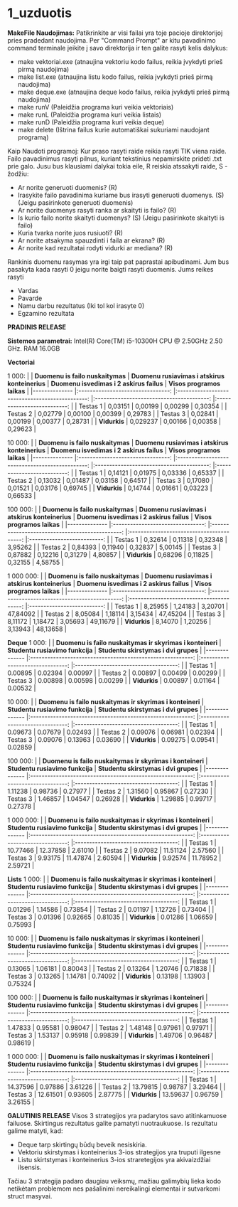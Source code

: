 # 1_uzduotis

**MakeFile Naudojimas:**
Patikrinkite ar visi failai yra toje pacioje direktorijoj pries pradedant naudojima.
Per "Command Prompt" ar kitu pavadinimo command terminale įeikite į savo direktorija ir ten galite rasyti kelis dalykus:
- make vektoriai.exe (atnaujina vektoriu kodo failus, reikia įvykdyti prieš pirmą naudojima)
- make list.exe (atnaujina listu kodo failus, reikia įvykdyti prieš pirmą naudojima)
- make deque.exe (atnaujina deque kodo failus, reikia įvykdyti prieš pirmą naudojima)
- make runV (Paleidžia programa kuri veikia vektoriais)
- make runL (Paleidžia programa kuri veikia listais)
- make runD (Paleidžia programa kuri veikia deque)
- make delete (Ištrina failus kurie automatiškai sukuriami naudojant programą)

Kaip Naudoti programoj:
Kur praso rasyti raide reikia rasyti TIK viena raide.
Failo pavadinimus rasyti pilnus, kuriant tekstinius nepamirskite prideti .txt prie galo.
Jusu bus klausiami dalykai tokia eile, R reiskia atssakyti raide, S - žodžiu:
- Ar norite generuoti duomenis? (R)
- Irasykite failo pavadinima kuriame bus irasyti generuoti duomenys. (S) (Jeigu pasirinkote generuoti duomenis)
- Ar norite duomenys rasyti ranka ar skaityti is failo? (R)
- Is kurio failo norite skaityti duomenys? (S) (Jeigu pasirinkote skaityti is failo)
- Kuria tvarka norite juos rusiuoti? (R)
- Ar norite atsakyma spauzdinti i faila ar ekrana? (R)
- Ar norite kad rezultatai rodyti vidurki ar mediana? (R)

Rankinis duomenu rasymas yra irgi taip pat paprastai apibudinami. Jum bus pasakyta kada rasyti 0 jeigu norite baigti rasyti duomenis.
Jums reikes rasyti
- Vardas
- Pavarde
- Namu darbu rezultatus (Iki tol kol irasyte 0)
- Egzamino rezultata


**PRADINIS RELEASE**

**Sistemos parametrai:** Intel(R) Core(TM) i5-10300H CPU @ 2.50GHz   2.50 GHz. RAM 16.0GB

**Vectoriai**

1 000:
|              	| **Duomenu is failo nuskaitymas** 	| **Duomenu rusiavimas i atskirus konteinerius** 	| **Duomenu isvedimas i 2 askirus failus** 	| **Visos programos laikas** 	|
|--------------	|:--------------------------------:	|:----------------------------------------------:	|:----------------------------------------:	|:--------------------------:	|
| Testas 1     	|                          0,03151 	|                                        0,00199 	|                                  0,00299 	|                    0,30354 	|
| Testas 2     	|                          0,02779 	|                                        0,00100 	|                                  0,00399 	|                    0,29783 	|
| Testas 3     	|                          0,02841 	|                                        0,00199 	|                                  0,00377 	|                    0,28731 	|
| **Vidurkis** 	|                         0,029237 	|                                        0,00166 	|                                  0,00358 	|                    0,29623 	|

10 000:
|              	| **Duomenu is failo nuskaitymas** 	| **Duomenu rusiavimas i atskirus konteinerius** 	| **Duomenu isvedimas i 2 askirus failus** 	| **Visos programos laikas** 	|
|--------------	|:--------------------------------:	|:----------------------------------------------:	|:----------------------------------------:	|:--------------------------:	|
| Testas 1     	|                          0,14121 	|                                        0,01975 	|                                  0,03336 	|                    0,65337 	|
| Testas 2     	|                          0,13032 	|                                        0,01487 	|                                  0,03158 	|                    0,64517 	|
| Testas 3     	|                          0,17080 	|                                        0,01521 	|                                  0,03176 	|                    0,69745 	|
| **Vidurkis** 	|                          0,14744 	|                                        0,01661 	|                                  0,03223 	|                    0,66533 	|

100 000:
|              	| **Duomenu is failo nuskaitymas** 	| **Duomenu rusiavimas i atskirus konteinerius** 	| **Duomenu isvedimas i 2 askirus failus** 	| **Visos programos laikas** 	|
|--------------	|:--------------------------------:	|:----------------------------------------------:	|:----------------------------------------:	|:--------------------------:	|
| Testas 1     	|                          0,32614 	|                                        0,11318 	|                                  0,32348 	|                    3,95262 	|
| Testas 2     	|                          0,84393 	|                                        0,11940 	|                                  0,32837 	|                    5,00145 	|
| Testas 3     	|                          0,87882 	|                                        0,12216 	|                                  0,31279 	|                    4,80857 	|
| **Vidurkis** 	|                          0,68296 	|                                        0,11825 	|                                  0,32155 	|                    4,58755 	|

1 000 000:
|              	| **Duomenu is failo nuskaitymas** 	| **Duomenu rusiavimas i atskirus konteinerius** 	| **Duomenu isvedimas i 2 askirus failus** 	| **Visos programos laikas** 	|
|--------------	|:--------------------------------:	|:----------------------------------------------:	|:----------------------------------------:	|:--------------------------:	|
| Testas 1     	|                          8,25955 	|                                        1,24183 	|                                  3,20701 	|                   47,84092 	|
| Testas 2     	|                          8,05084 	|                                        1,18114 	|                                  3,15434 	|                   47,45204 	|
| Testas 3     	|                          8,11172 	|                                        1,18472 	|                                  3,05693 	|                   49,11679 	|
| **Vidurkis** 	|                          8,14070 	|                                        1,20256 	|                                  3,13943 	|                   48,13658 	|



**Deque**
1 000:
|              	| **Duomenu is failo nuskaitymas ir skyrimas i konteineri** 	| **Studentu rusiavimo funkcija** 	| **Studentu skirstymas i dvi grupes** 	|
|--------------	|:---------------------------------------------------------:	|:-------------------------------:	|:------------------------------------:	|
| Testas 1     	|                                                   0.00895 	|                         0.02394 	|                              0.00997 	|
| Testas 2     	|                                                   0.00897 	|                         0.00499 	|                              0.00299 	|
| Testas 3     	|                                                   0.00898 	|                         0.00598 	|                              0.00299 	|
| **Vidurkis** 	|                                                   0.00897 	|                         0.01164 	|                              0.00532 	|

10 000:
|              	| **Duomenu is failo nuskaitymas ir skyrimas i konteineri** 	| **Studentu rusiavimo funkcija** 	| **Studentu skirstymas i dvi grupes** 	|
|--------------	|:---------------------------------------------------------:	|:-------------------------------:	|:------------------------------------:	|
| Testas 1     	|                                                   0.09673 	|                         0.07679 	|                              0.02493 	|
| Testas 2     	|                                                   0.09076 	|                         0.06981 	|                              0.02394 	|
| Testas 3     	|                                                   0.09076 	|                         0.13963 	|                              0.03690 	|
| **Vidurkis** 	|                                                   0.09275 	|                         0.09541 	|                              0.02859 	|

100 000:
|              	| **Duomenu is failo nuskaitymas ir skyrimas i konteineri** 	| **Studentu rusiavimo funkcija** 	| **Studentu skirstymas i dvi grupes** 	|
|--------------	|:---------------------------------------------------------:	|:-------------------------------:	|:------------------------------------:	|
| Testas 1     	|                                                   1.11238 	|                         0.98736 	|                              0.27977 	|
| Testas 2     	|                                                   1.31560 	|                         0.95867 	|                              0.27230 	|
| Testas 3     	|                                                   1.46857 	|                         1.04547 	|                              0.26928 	|
| **Vidurkis** 	|                                                   1.29885 	|                         0.99717 	|                              0.27378 	|

1 000 000:
|              	| **Duomenu is failo nuskaitymas ir skyrimas i konteineri** 	| **Studentu rusiavimo funkcija** 	| **Studentu skirstymas i dvi grupes** 	|
|--------------	|:---------------------------------------------------------:	|:-------------------------------:	|:------------------------------------:	|
| Testas 1     	|                                                  10.77466 	|                        12.37858 	|                              2.61010 	|
| Testas 2     	|                                                   9.07082 	|                        11.51124 	|                              2.57560 	|
| Testas 3     	|                                                   9.93175 	|                        11.47874 	|                              2.60594 	|
| **Vidurkis** 	|                                                   9.92574 	|                        11.78952 	|                              2.59721 	|




**Lists**
1 000:
|              	| **Duomenu is failo nuskaitymas ir skyrimas i konteineri** 	| **Studentu rusiavimo funkcija** 	| **Studentu skirstymas i dvi grupes** 	|
|--------------	|:---------------------------------------------------------:	|:-------------------------------:	|:------------------------------------:	|
| Testas 1     	|                                                   0.01296 	|                         1.14586 	|                              0.73854 	|
| Testas 2     	|                                                   0.01197 	|                         1.12726 	|                              0.73404 	|
| Testas 3     	|                                                   0.01396 	|                         0.92665 	|                              0.81035 	|
| **Vidurkis** 	|                                                   0.01286 	|                         1.06659 	|                              0.75993 	|

10 000:
|              	| **Duomenu is failo nuskaitymas ir skyrimas i konteineri** 	| **Studentu rusiavimo funkcija** 	| **Studentu skirstymas i dvi grupes** 	|
|--------------	|:---------------------------------------------------------:	|:-------------------------------:	|:------------------------------------:	|
| Testas 1     	|                                                   0.13065 	|                         1.06181 	|                              0.80043 	|
| Testas 2     	|                                                   0.13264 	|                         1.20746 	|                              0.71838 	|
| Testas 3     	|                                                   0.13265 	|                         1.14781 	|                              0.74092 	|
| **Vidurkis** 	|                                                   0.13198 	|                         1.13903 	|                              0.75324 	|

100 000:
|              	| **Duomenu is failo nuskaitymas ir skyrimas i konteineri** 	| **Studentu rusiavimo funkcija** 	| **Studentu skirstymas i dvi grupes** 	|
|--------------	|:---------------------------------------------------------:	|:-------------------------------:	|:------------------------------------:	|
| Testas 1     	|                                                   1.47833 	|                         0.95581 	|                              0.98047 	|
| Testas 2     	|                                                   1.48148 	|                         0.97961 	|                              0.97971 	|
| Testas 3     	|                                                   1.53137 	|                         0.95918 	|                              0.99839 	|
| **Vidurkis** 	|                                                   1.49706 	|                         0.96487 	|                              0.98619 	|

1 000 000:
|              	| **Duomenu is failo nuskaitymas ir skyrimas i konteineri** 	| **Studentu rusiavimo funkcija** 	| **Studentu skirstymas i dvi grupes** 	|
|--------------	|:---------------------------------------------------------:	|:-------------------------------:	|:------------------------------------:	|
| Testas 1     	|                                                  14.37596 	|                         0.97886 	|                              3.61226 	|
| Testas 2     	|                                                  13.79815 	|                         0.98787 	|                              3.29464 	|
| Testas 3     	|                                                  12.61501 	|                         0.93605 	|                              2.87775 	|
| **Vidurkis** 	|                                                  13.59637 	|                         0.96759 	|                              3.26155 	|


**GALUTINIS RELEASE**
Visos 3 strategijos yra padarytos savo atitinkamuose failuose.
Skirtingus rezultatus galite pamatyti nuotraukuose.
Is rezultatu galime matyti, kad:
- Deque tarp skirtingų būdų beveik nesiskiria.
- Vektoriu skirstymas i konteinerius 3-ios strategijos yra truputi ilgesne
- Listu skirtstymas i konteinerius 3-ios straretegijos yra akivaizdžiai ilsensis.

Tačiau 3 strategija padaro daugiau veiksmų, mažiau galimybių lieka kodo netikėtam problemom nes pašalinimi nereikalingi elementai ir sutvarkomi struct masyvai.
